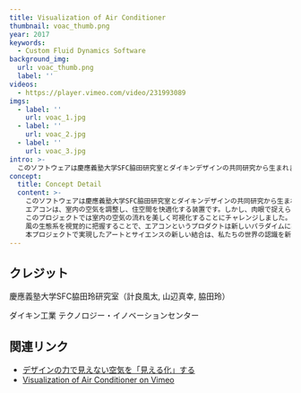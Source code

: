 ```yaml
---
title: Visualization of Air Conditioner
thumbnail: voac_thumb.png
year: 2017
keywords:
  - Custom Fluid Dynamics Software
background_img:
  url: voac_thumb.png
  label: ''
videos:
  - https://player.vimeo.com/video/231993089
imgs:
  - label: ''
    url: voac_1.jpg
  - label: ''
    url: voac_2.jpg
  - label: ''
    url: voac_3.jpg
intro: >-
  このソフトウェアは慶應義塾大学SFC脇田研究室とダイキンデザインの共同研究から生まれました。プロジェクトの目的は、アートとサイエンスの視点から、室内の風の流れを美しく可視化し、エアコンへの再解釈を引き出すことです。
concept:
  title: Concept Detail
  content: >-
    このソフトウェアは慶應義塾大学SFC脇田研究室とダイキンデザインの共同研究から生まれました。プロジェクトの目的は、アートとサイエンスの視点から、室内の風の流れを美しく可視化し、エアコンへの再解釈を引き出すことです。
    エアコンは、室内の空気を調整し、住空間を快適化する装置です。しかし、肉眼で捉えられない空気の流れをコントロールすることは容易ではありません。我々はリモコンを通して送風口の向きと強さを調整しますが、そこから生成される空気の流れを詳細に知ることはできません。
    このプロジェクトでは室内の空気の流れを美しく可視化することにチャレンジしました。風の向き、強さ、障害物の位置や大きさ、湿度の分布、室内温の変化など、様々な要素を3次元で可視化することができます。障害物の位置と形を変えることで、家具を移動させた際の風の変化を把握できます。視点をフライスルーさせることで、室内のもっとも快適な場所を見つけることもできます。
    風の生態系を視覚的に把握することで、エアコンというプロダクトは新しいパラダイムに突入することでしょう。それは、空気を調整する装置(Conditioner)から、風を組み立てる装置（Composer)への進化です。室内の間取りを決めるのと同じ感覚で、室内の風の構図を組み立てることができる未来を想像してみてください。
    本プロジェクトで実現したアートとサイエンスの新しい結合は、私たちの世界の認識を新たにします。エアコンのシミュレーションとビジュアライゼーションから、あなたは部屋の中の隠された絶景を発見することになるでしょう。 
---
```




## クレジット

慶應義塾大学SFC脇田玲研究室（計良風太, 山辺真幸, 脇田玲）

ダイキン工業 テクノロジー・イノベーションセンター

## 関連リンク

- [デザインの力で見えない空気を「見える化」する](http://www.daikin.co.jp/design/2017/09/entry-21.html)
- [Visualization of Air Conditioner on Vimeo](https://vimeo.com/231993089)

